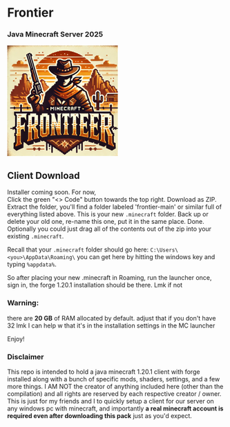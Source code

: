 # Frontier
### Java Minecraft Server 2025
![logo](./frontier_assets/img/icon.png)
   
## Client Download
Installer coming soon. For now,     
Click the green "<> Code" button towards the top right. Download as ZIP. Extract the folder, you'll find a folder labeled 'frontier-main' or similar full of everything listed above. This is your new `.minecraft` folder. Back up or delete your old one, re-name this one, put it in the same place. Done.  
Optionally you could just drag all of the contents out of the zip into your existing `.minecraft`.
    
Recall that your `.minecraft` folder should go here: `C:\Users\<you>\AppData\Roaming\` you can get here by hitting the windows key and typing `%appdata%`.

So after placing your new .minecraft in Roaming, run the launcher once, sign in, the forge 1.20.1 installation should be there. Lmk if not

### Warning:
there are **20 GB** of RAM allocated by default. adjust that if you don't have 32 lmk I can help w that it's in the installation settings in the MC launcher

Enjoy!

### Disclaimer
This repo is intended to hold a java minecraft 1.20.1 client with forge installed along with a bunch of specific mods, shaders, settings, and a few more things. I AM NOT the creator of anything included here (other than the compilation) and all rights are reserved by each respective creator / owner. This is just for my friends and I to quickly setup a client for our server on any windows pc with minecraft, and importantly **a real minecraft account is required even after downloading this pack** just as you'd expect.
